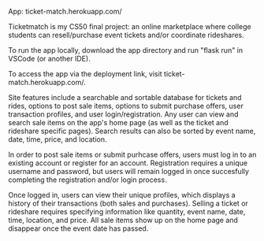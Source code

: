App: ticket-match.herokuapp.com/

Ticketmatch is my CS50 final project: an online marketplace where college students can resell/purchase event tickets and/or coordinate rideshares.

To run the app locally, download the app directory and run "flask run" in VSCode (or another IDE).

To access the app via the deployment link, visit ticket-match.herokuapp.com/.

Site features include a searchable and sortable database for tickets and rides, options to post sale items, options to submit purchase offers, user transaction profiles, and user login/registration. Any user can view and search sale items on the app's home page (as well as the ticket and rideshare specific pages). Search results can also be sorted by event name, date, time, price, and location. 

In order to post sale items or submit purhcase offers, users must log in to an existing account or register for an account. Registration requires a unique username and password, but users will remain logged in once succesfully completing the registration and/or login process. 

Once logged in, users can view their unique profiles, which displays a history of their transactions (both sales and purchases). Selling a ticket or rideshare requires specifying information like quantity, event name, date, time, location, and price. All sale items show up on the home page and disappear once the event date has passed.